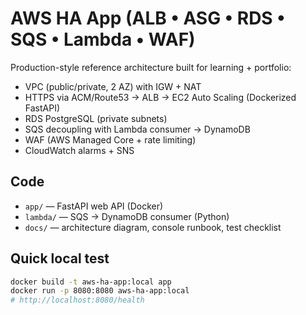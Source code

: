 # AWS HA App (ALB • ASG • RDS • SQS • Lambda • WAF)

Production-style reference architecture built for learning + portfolio:
- VPC (public/private, 2 AZ) with IGW + NAT
- HTTPS via ACM/Route53 → ALB → EC2 Auto Scaling (Dockerized FastAPI)
- RDS PostgreSQL (private subnets)
- SQS decoupling with Lambda consumer → DynamoDB
- WAF (AWS Managed Core + rate limiting)
- CloudWatch alarms + SNS

## Code
- `app/` — FastAPI web API (Docker)
- `lambda/` — SQS → DynamoDB consumer (Python)
- `docs/` — architecture diagram, console runbook, test checklist

## Quick local test
```bash
docker build -t aws-ha-app:local app
docker run -p 8080:8080 aws-ha-app:local
# http://localhost:8080/health

